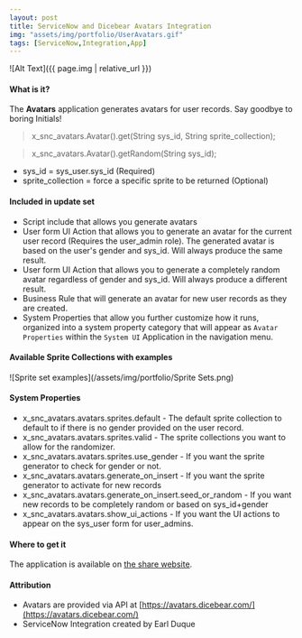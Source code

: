 ```yaml
---
layout: post
title: ServiceNow and Dicebear Avatars Integration
img: "assets/img/portfolio/UserAvatars.gif"
tags: [ServiceNow,Integration,App]
---
```


![Alt Text]({{ page.img | relative_url }})

#### What is it?

The **Avatars** application generates avatars for user records. Say goodbye to boring Initials!<!--endexcerpt-->

> x_snc_avatars.Avatar().get(String sys_id, String sprite_collection);

> x_snc_avatars.Avatar().getRandom(String sys_id);

- sys_id = sys_user.sys_id (Required)
- sprite_collection = force a specific sprite to be returned (Optional)

#### Included in update set

- Script include that allows you generate avatars
- User form UI Action that allows you to generate an avatar for the current user record (Requires the user_admin role). The generated avatar is based on the user's gender and sys_id. Will always produce the same result.
- User form UI Action that allows you to generate a completely random avatar regardless of gender and sys_id. Will always produce a different result.
- Business Rule that will generate an avatar for new user records as they are created.
- System Properties that allow you further customize how it runs, organized into a system property category that will appear as `Avatar Properties` within the `System UI` Application in the navigation menu.

#### Available Sprite Collections with examples

![Sprite set examples](/assets/img/portfolio/Sprite Sets.png)

#### System Properties

- x_snc_avatars.avatars.sprites.default - The default sprite collection to default to if there is no gender provided on the user record.
- x_snc_avatars.avatars.sprites.valid - The sprite collections you want to allow for the randomizer.
- x_snc_avatars.avatars.sprites.use_gender - If you want the sprite generator to check for gender or not.
- x_snc_avatars.avatars.generate_on_insert - If you want the sprite generator to activate for new records
- x_snc_avatars.avatars.generate_on_insert.seed_or_random - If you want new records to be completely random or based on sys_id+gender
- x_snc_avatars.avatars.show_ui_actions - If you want the UI actions to appear on the sys_user form for user_admins.

#### Where to get it

The application is available on [the share website](https://developer.servicenow.com/app.do#!/share/contents/1655773_unique_avatars_for_users?t=PRODUCT_DETAILS).

#### Attribution

- Avatars are provided via API at [https://avatars.dicebear.com/](https://avatars.dicebear.com/)
- ServiceNow Integration created by Earl Duque